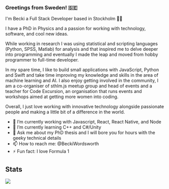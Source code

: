 ### Greetings from Sweden! :sweden:

I'm Becki a Full Stack Developer based in Stockholm :woman_technologist:

I have a PhD in Physics and a passion for working with technology, software, and cool new ideas.

While working in research I was using statistical and scripting languages (Python, SPSS, Matlab) for analysis and that inspired me to delve deeper into programming and eventually I made the leap and moved from hobby programmer to full-time developer. 

In my spare time, I like to build small applications with JavaScript, Python and Swift and take time improving my knowledge and skills in the area of machine learning and AI. I also enjoy getting involved in the community, I am a co-organiser of sthlm.js meetup group and head of events and a teacher for Code Excursion, an organisation that runs events and workshops aimed at getting more women into coding.

Overall, I just love working with innovative technology alongside passionate people and making a little bit of a difference in the world.

- 🔭 I’m currently working with Javascript, React, React Native, and Node 
- 🌱 I’m currently learning C++ and C#/Unity
- 💬 Ask me about my PhD thesis and I will bore you for hours with the geeky technical details
- 📫 How to reach me: @BeckiWordsworth
- ⚡ Fun fact: I love Formula 1

## Stats

<a href="https://github.com/anuraghazra/github-readme-stats">
  <img align="center" src="https://github-readme-stats.vercel.app/api/top-langs/?username=BeckiWordsworth&theme=nightowl&layout=compact" />
</a>

<!--
**BeckiWordsworth/BeckiWordsworth** is a ✨ _special_ ✨ repository because its `README.md` (this file) appears on your GitHub profile.

Here are some ideas to get you started:

- 🔭 I’m currently working on ...
- 🌱 I’m currently learning ...
- 👯 I’m looking to collaborate on ...
- 🤔 I’m looking for help with ...
- 💬 Ask me about ...
- 📫 How to reach me: ...
- 😄 Pronouns: ...
- ⚡ Fun fact: ...
-->

